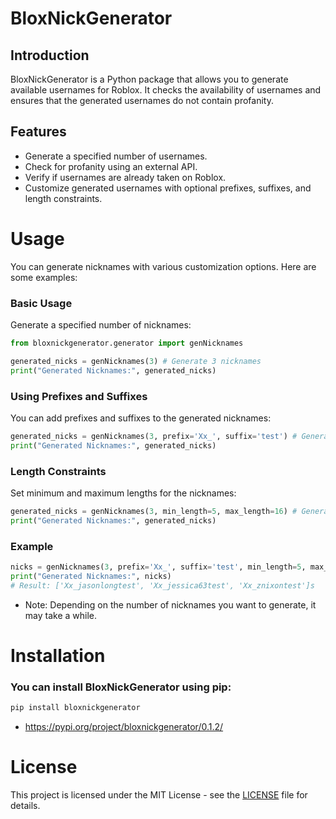 # BloxNickGenerator
## Introduction
BloxNickGenerator is a Python package that allows you to generate available usernames for Roblox. It checks the availability of usernames and ensures that the generated usernames do not contain profanity.

## Features
- Generate a specified number of usernames.
- Check for profanity using an external API.
- Verify if usernames are already taken on Roblox.
- Customize generated usernames with optional prefixes, suffixes, and length constraints.


# Usage
You can generate nicknames with various customization options. Here are some examples:

### Basic Usage
Generate a specified number of nicknames:

```python
from bloxnickgenerator.generator import genNicknames

generated_nicks = genNicknames(3) # Generate 3 nicknames
print("Generated Nicknames:", generated_nicks)
```

### Using Prefixes and Suffixes
You can add prefixes and suffixes to the generated nicknames:

```python
generated_nicks = genNicknames(3, prefix='Xx_', suffix='test') # Generate nicknames with a prefix and suffix 
print("Generated Nicknames:", generated_nicks)
```

### Length Constraints
Set minimum and maximum lengths for the nicknames:

```python
generated_nicks = genNicknames(3, min_length=5, max_length=16) # Generate nicknames within specific length constraints 
print("Generated Nicknames:", generated_nicks)
```

### Example
```python
nicks = genNicknames(3, prefix='Xx_', suffix='test', min_length=5, max_length=16) 
print("Generated Nicknames:", nicks) 
# Result: ['Xx_jasonlongtest', 'Xx_jessica63test', 'Xx_znixontest']s
```

- Note: Depending on the number of nicknames you want to generate, it may take a while.

# Installation
### You can install BloxNickGenerator using pip:

```bash
pip install bloxnickgenerator
```

- https://pypi.org/project/bloxnickgenerator/0.1.2/

# License
This project is licensed under the MIT License - see the [LICENSE](LICENSE) file for details.
